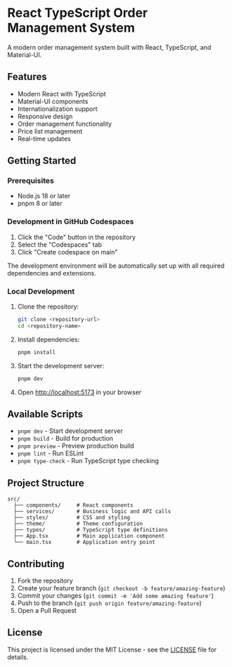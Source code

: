 # React TypeScript Order Management System

A modern order management system built with React, TypeScript, and Material-UI.

## Features

- Modern React with TypeScript
- Material-UI components
- Internationalization support
- Responsive design
- Order management functionality
- Price list management
- Real-time updates

## Getting Started

### Prerequisites

- Node.js 18 or later
- pnpm 8 or later

### Development in GitHub Codespaces

1. Click the "Code" button in the repository
2. Select the "Codespaces" tab
3. Click "Create codespace on main"

The development environment will be automatically set up with all required dependencies and extensions.

### Local Development

1. Clone the repository:
   ```bash
   git clone <repository-url>
   cd <repository-name>
   ```

2. Install dependencies:
   ```bash
   pnpm install
   ```

3. Start the development server:
   ```bash
   pnpm dev
   ```

4. Open [http://localhost:5173](http://localhost:5173) in your browser

## Available Scripts

- `pnpm dev` - Start development server
- `pnpm build` - Build for production
- `pnpm preview` - Preview production build
- `pnpm lint` - Run ESLint
- `pnpm type-check` - Run TypeScript type checking

## Project Structure

```
src/
  ├── components/     # React components
  ├── services/       # Business logic and API calls
  ├── styles/         # CSS and styling
  ├── theme/          # Theme configuration
  ├── types/          # TypeScript type definitions
  ├── App.tsx         # Main application component
  └── main.tsx        # Application entry point
```

## Contributing

1. Fork the repository
2. Create your feature branch (`git checkout -b feature/amazing-feature`)
3. Commit your changes (`git commit -m 'Add some amazing feature'`)
4. Push to the branch (`git push origin feature/amazing-feature`)
5. Open a Pull Request

## License

This project is licensed under the MIT License - see the [LICENSE](LICENSE) file for details. 